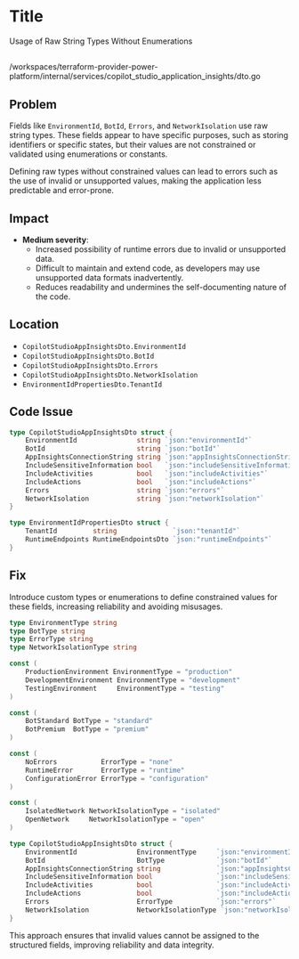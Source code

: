 # Title

Usage of Raw String Types Without Enumerations

## 

/workspaces/terraform-provider-power-platform/internal/services/copilot_studio_application_insights/dto.go

## Problem

Fields like `EnvironmentId`, `BotId`, `Errors`, and `NetworkIsolation` use raw string types. These fields appear to have specific purposes, such as storing identifiers or specific states, but their values are not constrained or validated using enumerations or constants. 

Defining raw types without constrained values can lead to errors such as the use of invalid or unsupported values, making the application less predictable and error-prone.

## Impact

- **Medium severity**:
  - Increased possibility of runtime errors due to invalid or unsupported data.
  - Difficult to maintain and extend code, as developers may use unsupported data formats inadvertently.
  - Reduces readability and undermines the self-documenting nature of the code.

## Location

- `CopilotStudioAppInsightsDto.EnvironmentId`
- `CopilotStudioAppInsightsDto.BotId`
- `CopilotStudioAppInsightsDto.Errors`
- `CopilotStudioAppInsightsDto.NetworkIsolation`
- `EnvironmentIdPropertiesDto.TenantId`

## Code Issue

```go
type CopilotStudioAppInsightsDto struct {
	EnvironmentId               string `json:"environmentId"`
	BotId                       string `json:"botId"`
	AppInsightsConnectionString string `json:"appInsightsConnectionString"`
	IncludeSensitiveInformation bool   `json:"includeSensitiveInformation"`
	IncludeActivities           bool   `json:"includeActivities"`
	IncludeActions              bool   `json:"includeActions"`
	Errors                      string `json:"errors"`
	NetworkIsolation            string `json:"networkIsolation"`
}

type EnvironmentIdPropertiesDto struct {
	TenantId         string              `json:"tenantId"`
	RuntimeEndpoints RuntimeEndpointsDto `json:"runtimeEndpoints"`
}
```

## Fix

Introduce custom types or enumerations to define constrained values for these fields, increasing reliability and avoiding misusages.

```go
type EnvironmentType string
type BotType string
type ErrorType string
type NetworkIsolationType string

const (
	ProductionEnvironment EnvironmentType = "production"
	DevelopmentEnvironment EnvironmentType = "development"
	TestingEnvironment     EnvironmentType = "testing"
)

const (
	BotStandard BotType = "standard"
	BotPremium  BotType = "premium"
)

const (
	NoErrors           ErrorType = "none"
	RuntimeError       ErrorType = "runtime"
	ConfigurationError ErrorType = "configuration"
)

const (
	IsolatedNetwork NetworkIsolationType = "isolated"
	OpenNetwork     NetworkIsolationType = "open"
)

type CopilotStudioAppInsightsDto struct {
	EnvironmentId               EnvironmentType     `json:"environmentId"`
	BotId                       BotType             `json:"botId"`
	AppInsightsConnectionString string              `json:"appInsightsConnectionString"`
	IncludeSensitiveInformation bool                `json:"includeSensitiveInformation"`
	IncludeActivities           bool                `json:"includeActivities"`
	IncludeActions              bool                `json:"includeActions"`
	Errors                      ErrorType           `json:"errors"`
	NetworkIsolation            NetworkIsolationType `json:"networkIsolation"`
}
```

This approach ensures that invalid values cannot be assigned to the structured fields, improving reliability and data integrity.